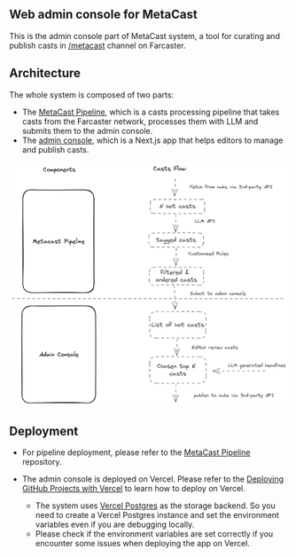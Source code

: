 ## Web admin console for MetaCast 

This is the admin console part of MetaCast system, a tool for curating and publish casts in [/metacast](https://warpcast.com/~/channel/metacast) channel on Farcaster.

## Architecture
The whole system is composed of two parts: 
* The [MetaCast Pipeline](https://github.com/alexchenzl/metacast-pipeline), which is a casts processing pipeline that takes casts from the Farcaster network, processes them with LLM and submits them to the admin console. 
* The [admin console](https://github.com/alexchenzl/metacast), which is a Next.js app that helps editors to manage and publish casts.

![Architecture of the whole system](public/metacast.png)

## Deployment
* For pipeline deployment, please refer to the [MetaCast Pipeline](https://github.com/alexchenzl/metacast-pipeline) repository. 

* The admin console is deployed on Vercel. Please refer to the [Deploying GitHub Projects with Vercel](https://vercel.com/docs/deployments/git/vercel-for-github) to learn how to deploy on Vercel.
  * The system uses [Vercel Postgres](https://vercel.com/docs/storage/vercel-postgres) as the storage backend. So you need to create a Vercel Postgres instance and set the environment variables even if you are debugging locally.
  * Please check if the environment variables are set correctly if you encounter some issues when deploying the app on Vercel. 
